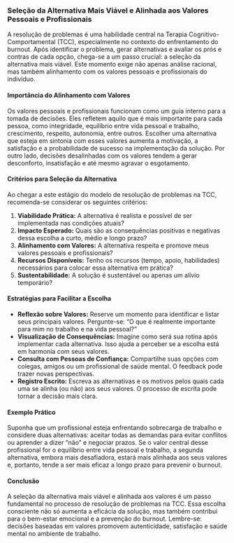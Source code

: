 
### Seleção da Alternativa Mais Viável e Alinhada aos Valores Pessoais e Profissionais

A resolução de problemas é uma habilidade central na Terapia Cognitivo-Comportamental (TCC), especialmente no contexto do enfrentamento do burnout. Após identificar o problema, gerar alternativas e avaliar os prós e contras de cada opção, chega-se a um passo crucial: a seleção da alternativa mais viável. Este momento exige não apenas análise racional, mas também alinhamento com os valores pessoais e profissionais do indivíduo.

#### Importância do Alinhamento com Valores

Os valores pessoais e profissionais funcionam como um guia interno para a tomada de decisões. Eles refletem aquilo que é mais importante para cada pessoa, como integridade, equilíbrio entre vida pessoal e trabalho, crescimento, respeito, autonomia, entre outros. Escolher uma alternativa que esteja em sintonia com esses valores aumenta a motivação, a satisfação e a probabilidade de sucesso na implementação da solução. Por outro lado, decisões desalinhadas com os valores tendem a gerar desconforto, insatisfação e até mesmo agravar o esgotamento.

#### Critérios para Seleção da Alternativa

Ao chegar a este estágio do modelo de resolução de problemas na TCC, recomenda-se considerar os seguintes critérios:

1. **Viabilidade Prática:** A alternativa é realista e possível de ser implementada nas condições atuais?
2. **Impacto Esperado:** Quais são as consequências positivas e negativas dessa escolha a curto, médio e longo prazo?
3. **Alinhamento com Valores:** A alternativa respeita e promove meus valores pessoais e profissionais?
4. **Recursos Disponíveis:** Tenho os recursos (tempo, apoio, habilidades) necessários para colocar essa alternativa em prática?
5. **Sustentabilidade:** A solução é sustentável ou apenas um alívio temporário?

#### Estratégias para Facilitar a Escolha

- **Reflexão sobre Valores:** Reserve um momento para identificar e listar seus principais valores. Pergunte-se: “O que é realmente importante para mim no trabalho e na vida pessoal?”
- **Visualização de Consequências:** Imagine como será sua rotina após implementar cada alternativa. Isso ajuda a perceber se a escolha está em harmonia com seus valores.
- **Consulta com Pessoas de Confiança:** Compartilhe suas opções com colegas, amigos ou um profissional de saúde mental. O feedback pode trazer novas perspectivas.
- **Registro Escrito:** Escreva as alternativas e os motivos pelos quais cada uma se alinha (ou não) aos seus valores. O processo de escrita pode tornar a decisão mais clara.

#### Exemplo Prático

Suponha que um profissional esteja enfrentando sobrecarga de trabalho e considere duas alternativas: aceitar todas as demandas para evitar conflitos ou aprender a dizer “não” e negociar prazos. Se o valor central desse profissional for o equilíbrio entre vida pessoal e trabalho, a segunda alternativa, embora mais desafiadora, estará mais alinhada aos seus valores e, portanto, tende a ser mais eficaz a longo prazo para prevenir o burnout.

#### Conclusão

A seleção da alternativa mais viável e alinhada aos valores é um passo fundamental no processo de resolução de problemas na TCC. Essa escolha consciente não só aumenta a eficácia da solução, mas também contribui para o bem-estar emocional e a prevenção do burnout. Lembre-se: decisões baseadas em valores promovem autenticidade, satisfação e saúde mental no ambiente de trabalho.
```
